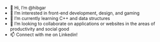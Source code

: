 - 👋 Hi, I’m @hibgar
- 👀 I’m interested in front-end development, design, and gaming
- 🌱 I’m currently learning C++ and data structures
- 💞️ I’m looking to collaborate on applications or websites in the areas of productivity and social good
- 📫 Connect with me on Linkedin! 

<!---
hibgar/hibgar is a ✨ special ✨ repository because its `README.md` (this file) appears on your GitHub profile.
You can click the Preview link to take a look at your changes.
--->

